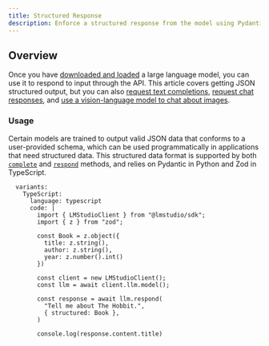 ```yaml
---
title: Structured Response
description: Enforce a structured response from the model using Pydantic (Python), Zod (TypeScript), or JSON Schema
---
```


## Overview

Once you have [downloaded and loaded](/docs/basics/index) a large language model,
you can use it to respond to input through the API. This article covers getting JSON structured output, but you can also
[request text completions](/docs/api/sdk/completion),
[request chat responses](/docs/api/sdk/chat-completion), and
[use a vision-language model to chat about images](/docs/api/sdk/image-input).

### Usage

Certain models are trained to output valid JSON data that conforms to
a user-provided schema, which can be used programmatically in applications
that need structured data. This structured data format is supported by both
[`complete`](/docs/api/sdk/completion) and [`respond`](/docs/api/sdk/chat-completion)
methods, and relies on Pydantic in Python and Zod in TypeScript.

```lms_code_snippet
  variants:
    TypeScript:
      language: typescript
      code: |
        import { LMStudioClient } from "@lmstudio/sdk";
        import { z } from "zod";

        const Book = z.object({
          title: z.string(),
          author: z.string(),
          year: z.number().int()
        })

        const client = new LMStudioClient();
        const llm = await client.llm.model();

        const response = await llm.respond(
          "Tell me about The Hobbit.",
          { structured: Book },
        )

        console.log(response.content.title)
```

